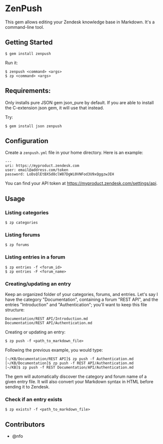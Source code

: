 # ZenPush

This gem allows editing your Zendesk knowledge base in Markdown. It's a command-line tool.

## Getting Started

    $ gem install zenpush

Run it:

    $ zenpush <command> <args>
    $ zp <command> <args>

## Requirements:

Only installs pure JSON gem json_pure by default. If you are able to install the C-extension json gem, it will use that instead.

Try:

    $ gem install json zenpush

## Configuration

Create a `zenpush.yml` file in your home directory. Here is an example:

    ---
    uri: https://myproduct.zendesk.com
    user: email@address.com/token
    password: LoDsQlEtBXSd8clW87DgWi0VNFod3U9xQggzwJEH

You can find your API token at https://myproduct.zendesk.com/settings/api.

## Usage

### Listing categories

    $ zp categories

### Listing forums

    $ zp forums

### Listing entries in a forum

    $ zp entries -f <forum_id>
    $ zp entries -F <forum_name>

### Creating/updating an entry

Keep an organized folder of your categories, forums, and entries. Let's say I have the category "Documentation", containing a forum "REST API", and the entries "Introduction" and "Authentication"; you'll want to keep this file structure:

    Documentation/REST API/Introduction.md
    Documentation/REST API/Authentication.md

Creating or updating an entry:

    $ zp push -f <path_to_markdown_file>

Following the previous example, you would type:

    [~/KB/Documentation/REST API]$ zp push -f Authentication.md
    [~/KB/Documentation]$ zp push -f REST API/Authentication.md
    [~/KB]$ zp push -f REST Documentation/API/Authentication.md

The gem will automatically discover the category and forum name of a given entry file. It will also convert your Markdown syntax in HTML before sending it to Zendesk.

### Check if an entry exists

    $ zp exists? -f <path_to_markdown_file>

## Contributors

* @nfo